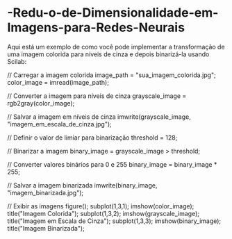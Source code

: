 # -Redu-o-de-Dimensionalidade-em-Imagens-para-Redes-Neurais

Aqui está um exemplo de como você pode implementar a transformação de uma imagem colorida para níveis de cinza e depois binarizá-la usando Scilab: 

// Carregar a imagem colorida
image_path = "sua_imagem_colorida.jpg";
color_image = imread(image_path);

// Converter a imagem para níveis de cinza
grayscale_image = rgb2gray(color_image);

// Salvar a imagem em níveis de cinza
imwrite(grayscale_image, "imagem_em_escala_de_cinza.jpg");

// Definir o valor de limiar para binarização
threshold = 128;

// Binarizar a imagem
binary_image = grayscale_image > threshold;

// Converter valores binários para 0 e 255
binary_image = binary_image * 255;

// Salvar a imagem binarizada
imwrite(binary_image, "imagem_binarizada.jpg");

// Exibir as imagens
figure();
subplot(1,3,1); imshow(color_image); title("Imagem Colorida");
subplot(1,3,2); imshow(grayscale_image); title("Imagem em Escala de Cinza");
subplot(1,3,3); imshow(binary_image); title("Imagem Binarizada");
